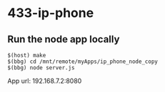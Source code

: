 # 433-ip-phone

## Run the node app locally
```
$(host) make
$(bbg) cd /mnt/remote/myApps/ip_phone_node_copy
$(bbg) node server.js
```
App url: 192.168.7.2:8080
